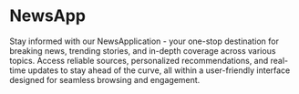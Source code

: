 # NewsApp
Stay informed with our NewsApplication - your one-stop destination for breaking news, trending stories, and in-depth coverage across various topics. Access reliable sources, personalized recommendations, and real-time updates to stay ahead of the curve, all within a user-friendly interface designed for seamless browsing and engagement.
